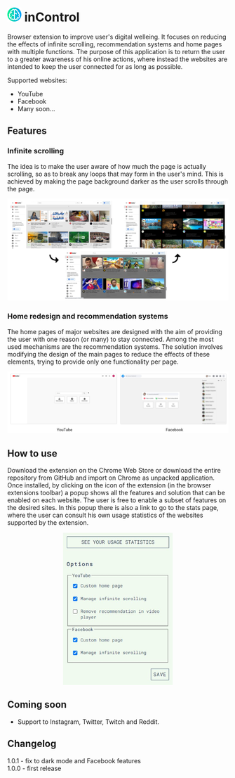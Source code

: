 # ![logo](/assets/inControlLogo.png "inControl") inControl
Browser extension to improve user's digital welleing. It focuses on reducing the effects of infinite scrolling, recommendation systems and home pages with multiple functions. The purpose of this application is to return the user to a greater awareness of his online actions, where instead the websites are intended to keep the user connected for as long as possible. 
  
Supported websites:
 - YouTube
 - Facebook
 - Many soon...

## Features
### Infinite scrolling
The idea is to make the user aware of how much the page is actually scrolling, so as to break any loops that may form in the user's mind. This is achieved by making the page background darker as the user scrolls through the page.
<p align="center">
    <img src="/assets/infiniteScrolling.png" width="550">
</p>


### Home redesign and recommendation systems
The home pages of major websites are designed with the aim of providing the user with one reason (or many) to stay connected. Among the most used mechanisms are the recommendation systems. The solution involves modifying the design of the main pages to reduce the effects of these elements, trying to provide only one functionality per page.
<p align="center">
    <img src="/assets/homeRedesign.jpg" width="550">
</p>

## How to use
Download the extension on the Chrome Web Store or download the entire repository from GitHub and import on Chrome as unpacked application.
Once installed, by clicking on the icon of the extension (in the browser extensions toolbar) a popup shows all the features and solution that can be enabled on each website. The user is free to enable a subset of features on the desired sites. In this popup there is also a link to go to the stats page, where the user can consult his own usage statistics of the websites supported by the extension.

<p align="center">
    <img src="/assets/ExtensionPopup.jpg" width="250">
</p>



## Coming soon
 - Support to Instagram, Twitter, Twitch and Reddit.

## Changelog
1.0.1 - fix to dark mode and Facebook features  
1.0.0 - first release  

